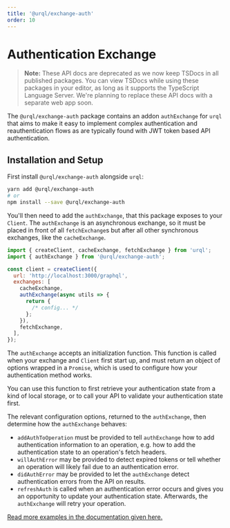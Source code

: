 ```yaml
---
title: '@urql/exchange-auth'
order: 10
---
```


# Authentication Exchange

> **Note:** These API docs are deprecated as we now keep TSDocs in all published packages.
> You can view TSDocs while using these packages in your editor, as long as it supports the
> TypeScript Language Server.
> We're planning to replace these API docs with a separate web app soon.

The `@urql/exchange-auth` package contains an addon `authExchange` for `urql` that aims to make it
easy to implement complex authentication and reauthentication flows as are typically found with JWT
token based API authentication.

## Installation and Setup

First install `@urql/exchange-auth` alongside `urql`:

```sh
yarn add @urql/exchange-auth
# or
npm install --save @urql/exchange-auth
```

You'll then need to add the `authExchange`, that this package exposes to your `Client`. The
`authExchange` is an asynchronous exchange, so it must be placed in front of all `fetchExchange`s
but after all other synchronous exchanges, like the `cacheExchange`.

```js
import { createClient, cacheExchange, fetchExchange } from 'urql';
import { authExchange } from '@urql/exchange-auth';

const client = createClient({
  url: 'http://localhost:3000/graphql',
  exchanges: [
    cacheExchange,
    authExchange(async utils => {
      return {
        /* config... */
      };
    }),
    fetchExchange,
  ],
});
```

The `authExchange` accepts an initialization function. This function is called when your exchange
and `Client` first start up, and must return an object of options wrapped in a `Promise`, which is
used to configure how your authentication method works.

You can use this function to first retrieve your authentication state from a kind
of local storage, or to call your API to validate your authentication state first.

The relevant configuration options, returned to the `authExchange`, then determine
how the `authExchange` behaves:

- `addAuthToOperation` must be provided to tell `authExchange` how to add authentication information
  to an operation, e.g. how to add the authentication state to an operation's fetch headers.
- `willAuthError` may be provided to detect expired tokens or tell whether an operation will likely
  fail due to an authentication error.
- `didAuthError` may be provided to let the `authExchange` detect authentication errors from the
  API on results.
- `refreshAuth` is called when an authentication error occurs and gives you an opportunity to update
  your authentication state. Afterwards, the `authExchange` will retry your operation.

[Read more examples in the documentation given here.](../advanced/authentication.md)
